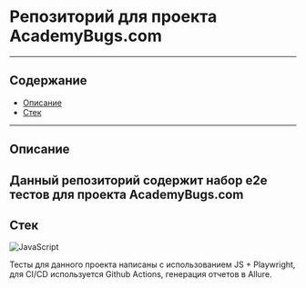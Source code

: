 # Репозиторий для проекта AcademyBugs.com
---
## Содержание
- [Описание](#Описание)
- [Стек](#Стек)




---
## Описание
Данный репозиторий содержит набор e2e тестов для проекта AcademyBugs.com
---




## Стек
![JavaScript](https://icongr.am/devicon/javascript-original.svg?size=50&color=currentColor)





Тесты для данного проекта написаны с использованием JS + Playwright, для CI/CD используется Github Actions, генерация отчетов в Allure.

